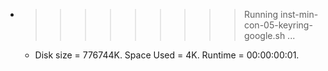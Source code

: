 * >>>>>>>>> Running inst-min-con-05-keyring-google.sh ...
  * Disk size = 776744K. Space Used = 4K. Runtime = 00:00:00:01.
